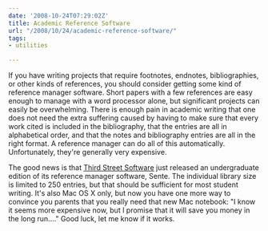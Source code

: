```yaml
---
date: '2008-10-24T07:29:02Z'
title: Academic Reference Software
url: "/2008/10/24/academic-reference-software/"
tags:
- utilities

---
```

<p>If you have writing projects that require footnotes, endnotes, bibliographies, or other kinds of references, you should consider getting some kind of reference manager software. Short papers with a few references are easy enough to manage with a word processor alone, but significant projects can easily be overwhelming. There is enough pain in academic writing that one does not need the extra suffering caused by having to make sure that every work cited is included in the bibliography, that the entries are all in alphabetical order, and that the notes and bibliography entries are all in the right format. A reference manager can do all of this automatically. Unfortunately, they're generally very expensive.</p>
<p>The good news is that <a href="http://www.thirdstreetsoftware.com/site/introduction.html" title="The Academic Reference Manager for Mac OS X">Third Street Software</a> just released an undergraduate edition of its reference manager software, Sente. The individual library size is limited to 250 entries, but that should be sufficient for most student writing. It's also Mac OS X only, but now you have one more way to convince you parents that you really need that new Mac notebook: "I know it seems more expensive now, but I promise that it will save you money in the long run...." Good luck, let me know if it works.</p>
